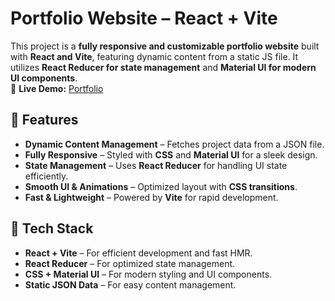 # Portfolio Website – React + Vite  

This project is a **fully responsive and customizable portfolio website** built with **React and Vite**, featuring dynamic content from a static JS file. It utilizes **React Reducer for state management** and **Material UI for modern UI components**.  
🚀 **Live Demo:** [Portfolio](https://portfolio-main-smoky-alpha.vercel.app/)

## 🌟 Features  
- **Dynamic Content Management** – Fetches project data from a JSON file.  
- **Fully Responsive** – Styled with **CSS** and **Material UI** for a sleek design.  
- **State Management** – Uses **React Reducer** for handling UI state efficiently.  
- **Smooth UI & Animations** – Optimized layout with **CSS transitions**.  
- **Fast & Lightweight** – Powered by **Vite** for rapid development.  

## 🔧 Tech Stack  
- **React + Vite** – For efficient development and fast HMR.  
- **React Reducer** – For optimized state management.  
- **CSS + Material UI** – For modern styling and UI components.  
- **Static JSON Data** – For easy content management.  


